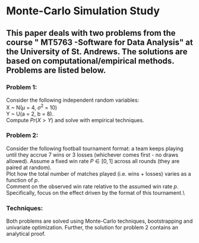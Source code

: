 # Monte-Carlo Simulation Study

## This paper deals with two problems from the course " MT5763 -Software for Data Analysis" at the University of St. Andrews. The solutions are based on computational/empirical methods. Problems are listed below.

### Problem 1:

Consider the following independent random variables:\
X \~ N($\mu$ = 4, $\sigma^2$ = 10)\
Y \~ U(a = 2, b = 8).\
Compute $Pr(X > Y)$ and solve with empirical techniques.

### Problem 2:

Consider the following football tournament format: a team keeps playing until they accrue 7 wins or 3 losses (whichever comes first - no draws allowed). Assume a fixed win rate $P \in [0, 1]$ across all rounds (they are paired at random).\
Plot how the total number of matches played (i.e. wins + losses) varies as a function of $p$.\
Comment on the observed win rate relative to the assumed win rate $p$. Specifically, focus on the effect driven by the format of this tournament.\

### Techniques:

Both problems are solved using Monte-Carlo techniques, bootstrapping and univariate optimization. Further, the solution for problem 2 contains an analytical proof.
